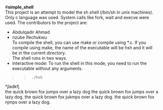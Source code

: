 #**simple_shell**  
This project is an attempt to model the sh shell (/bin/sh in unix machines).
Only c language was used. System calls like fork, wait and execve were used. The
contributors to the project are:  
* Abdulqadir Ahmad  
* nzube Ifechukwu  
To compile the shell, you can use make or compile using *.c. If you compile
using make, the name of the executable will be hsh and it will be in the current
directory.  
The shell runs in two ways.  
* Interactive mode: To run the shell in this mode, you need to run the
  executable without any arguments.  
>>		./hsh  
*jladkfj  
the quick brown fox jumps over a lazy dog the quick brown fox jumps over a lazy
dog. the quick brown fox jukmps over a lazy dog. the quick brown fox njmps over
a lazy dog.
